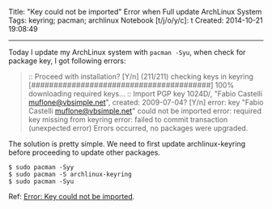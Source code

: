 Title: "Key could not be imported" Error when Full update ArchLinux System
Tags: keyring; pacman; archlinux
Notebook [t/j/o/y/c]: t
Created: 2014-10-21 19:08:49

------

Today I update my ArchLinux system with `pacman -Syu`, when check for package key, I got following errors:

> :: Proceed with installation? [Y/n] 
> (211/211) checking keys in keyring                                      [########################################] 100%
> downloading required keys...
> :: Import PGP key 1024D/, "Fabio Castelli <muflone@vbsimple.net>", created: 2009-07-04? [Y/n] 
> error: key "Fabio Castelli <muflone@vbsimple.net>" could not be imported
> error: required key missing from keyring
> error: failed to commit transaction (unexpected error)
> Errors occurred, no packages were upgraded.

The solution is pretty simple. We need to first update archlinux-keyring before proceeding to update other packages.

    $ sudo pacman -Syy
    $ sudo pacman -S archlinux-keyring
    $ sudo pacman -Syu

Ref: [Error: Key could not be imported](http://kiawin.com/blog/2014/09/error-key-could-not-be-imported.html).
